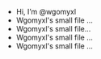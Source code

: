 - Hi, I’m @wgomyxl
- Wgomyxl's small file ...
- Wgomyxl's small file...
- Wgomyxl's small file ...
-  Wgomyxl's small file ...

<!---
wgomyxl/wgomyxl is a ✨ special ✨ repository because its `README.md` (this file) appears on your GitHub profile.
You can click the Preview link to take a look at your changes.
--->
